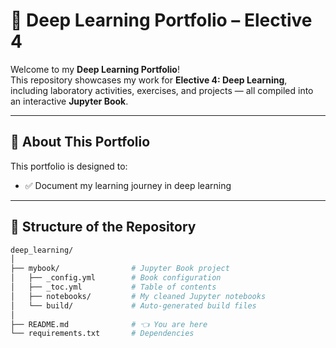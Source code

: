 # 🌟 Deep Learning Portfolio – Elective 4  

Welcome to my **Deep Learning Portfolio**!  
This repository showcases my work for **Elective 4: Deep Learning**, including laboratory activities, exercises, and projects — all compiled into an interactive **Jupyter Book**.  

---

## 📖 About This Portfolio
This portfolio is designed to:
- ✅ Document my learning journey in deep learning  
  

---

## 📂 Structure of the Repository
```bash
deep_learning/
│
├── mybook/                # Jupyter Book project
│   ├── _config.yml        # Book configuration
│   ├── _toc.yml           # Table of contents
│   ├── notebooks/         # My cleaned Jupyter notebooks
│   └── build/             # Auto-generated build files
│
├── README.md              # 👈 You are here
└── requirements.txt       # Dependencies
